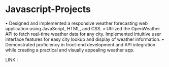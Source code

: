 ﻿# Javascript-Projects
•	Designed and implemented a responsive weather forecasting web application using JavaScript, HTML, and CSS.
• Utilized the OpenWeather API to fetch real-time weather data for any city. Implemented intuitive user interface features for easy city lookup and display of weather information. 
• Demonstrated proficiency in front-end development and API integration while creating a practical and visually appealing weather app.

LINK :

